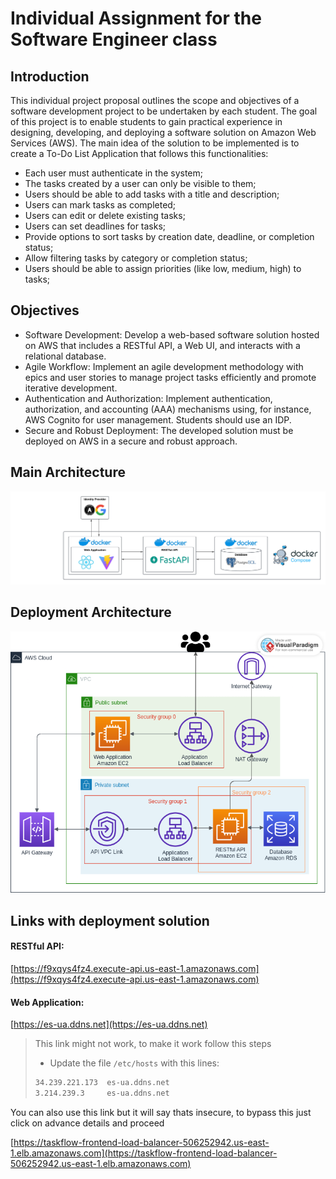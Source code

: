 # Individual Assignment for the Software Engineer class

## Introduction

This individual project proposal outlines the scope and objectives of a software development project to be undertaken by each student. The goal of this project is to enable students to gain practical experience in designing, developing, and deploying a software solution on Amazon Web Services (AWS).
The main idea of the solution to be implemented is to create a To-Do List Application that follows this functionalities:

- Each user must authenticate in the system;
- The tasks created by a user can only be visible to them;
- Users should be able to add tasks with a title and description;
- Users can mark tasks as completed;
- Users can edit or delete existing tasks;
- Users can set deadlines for tasks;
- Provide options to sort tasks by creation date, deadline, or completion status;
- Allow filtering tasks by category or completion status;
- Users should be able to assign priorities (like low, medium, high) to tasks;

## Objectives 

- Software Development: Develop a web-based software solution hosted on AWS that includes a RESTful API, a Web UI, and interacts with a relational database.
- Agile Workflow: Implement an agile development methodology with epics and user stories to manage project tasks efficiently and promote iterative development.
- Authentication and Authorization: Implement authentication, authorization, and accounting (AAA) mechanisms using, for instance, AWS Cognito for user management. Students should use an IDP.
- Secure and Robust Deployment: The developed solution must be deployed on AWS in a secure and robust approach.

## Main Architecture

![Development Architecture](./images/Dev_Architecture_IAP_white_bg.png)

## Deployment Architecture

![Deployment Architecture](./images/Deploy_Architecture_IAP_white_bg.png)

## Links with deployment solution

#### RESTful API:
[https://f9xqys4fz4.execute-api.us-east-1.amazonaws.com](https://f9xqys4fz4.execute-api.us-east-1.amazonaws.com)

#### Web Application:
[https://es-ua.ddns.net](https://es-ua.ddns.net)
> This link might not work, to make it work follow this steps
> - Update the file ```/etc/hosts``` with this lines:
> ```bash
> 34.239.221.173  es-ua.ddns.net
> 3.214.239.3     es-ua.ddns.net
>```

You can also use this link but it will say thats insecure, to bypass this just click on advance details and proceed <br />

[https://taskflow-frontend-load-balancer-506252942.us-east-1.elb.amazonaws.com](https://taskflow-frontend-load-balancer-506252942.us-east-1.elb.amazonaws.com)